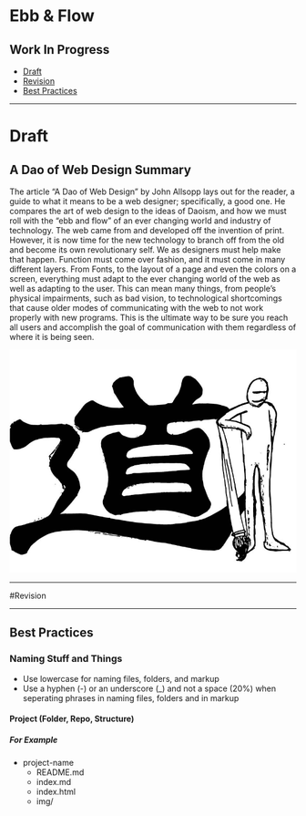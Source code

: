 # Ebb & Flow
## Work In Progress

- [Draft](#draft)
- [Revision](#revision)
- [Best Practices](#best-practices)

- - -


# Draft

## A Dao of Web Design Summary 
The article “A Dao of Web Design” by John Allsopp lays out for the reader, a guide to what it means to be a web designer; specifically, a good one. He compares the art of web design to the ideas of Daoism, and how we must roll with the “ebb and flow” of an ever changing world and industry of technology. The web came from and developed off the invention of print. However, it is now time for the new technology to branch off from the old and become its own revolutionary self. We as designers must help make that happen. Function must come over fashion, and it must come in many different layers. From Fonts, to the layout of a page and even the colors on a screen, everything must adapt to the ever changing world of the web as well as adapting to the user. This can mean many things, from people’s physical impairments, such as bad vision, to technological shortcomings that cause older modes of communicating with the web to not work properly with new programs. This is the ultimate way to be sure you reach all users and accomplish the goal of communication with them regardless of where it is being seen.


![Hero Image for Summary](img/drawing.jpg)

- - -

#Revision

- - -

## Best Practices

### Naming Stuff and Things

- Use lowercase for naming files, folders, and markup
- Use a hyphen (-) or an underscore (_) and not a space (20%) when seperating phrases in naming files, folders and in markup
#### Project (Folder, Repo, Structure)
##### For Example
- project-name
  - README.md
  - index.md
  - index.html
  - img/
